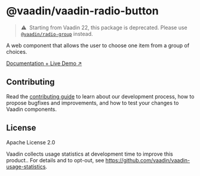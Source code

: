 # @vaadin/vaadin-radio-button

> ⚠️&nbsp; Starting from Vaadin 22, this package is deprecated.
> Please use [`@vaadin/radio-group`](https://www.npmjs.com/package/@vaadin/radio-group) instead.

A web component that allows the user to choose one item from a group of choices.

[Documentation + Live Demo ↗](https://vaadin.com/docs/latest/components/radio-button)

## Contributing

Read the [contributing guide](https://vaadin.com/docs/latest/contributing/overview) to learn about our development process, how to propose bugfixes and improvements, and how to test your changes to Vaadin components.

## License

Apache License 2.0

Vaadin collects usage statistics at development time to improve this product..
For details and to opt-out, see https://github.com/vaadin/vaadin-usage-statistics.
